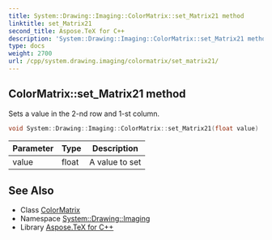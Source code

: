 ```yaml
---
title: System::Drawing::Imaging::ColorMatrix::set_Matrix21 method
linktitle: set_Matrix21
second_title: Aspose.TeX for C++
description: 'System::Drawing::Imaging::ColorMatrix::set_Matrix21 method. Sets a value in the 2-nd row and 1-st column in C++.'
type: docs
weight: 2700
url: /cpp/system.drawing.imaging/colormatrix/set_matrix21/
---
```

## ColorMatrix::set_Matrix21 method


Sets a value in the 2-nd row and 1-st column.

```cpp
void System::Drawing::Imaging::ColorMatrix::set_Matrix21(float value)
```


| Parameter | Type | Description |
| --- | --- | --- |
| value | float | A value to set |

## See Also

* Class [ColorMatrix](../)
* Namespace [System::Drawing::Imaging](../../)
* Library [Aspose.TeX for C++](../../../)

